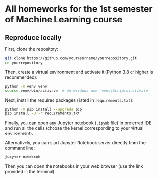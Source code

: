 # All homeworks for the 1st semester of Machine Learning course

## Reproduce locally

First, clone the repository:

```bash
git clone https://github.com/yourusername/yourrepository.git
cd yourrepository
```

Then, create a virtual environment and activate it (Python 3.8 or higher is recommended):

```bash
python -m venv venv
source venv/bin/activate  # On Windows use `venv\Scripts\activate`
```

Next, install the required packages (listed in `requirements.txt`):

```bash
python -m pip install --upgrade pip
pip install -U -r requirements.txt
```

Finally, you can open any Jupyter notebook (`.ipynb` file) in preferred IDE and run all the cells (choose the kernel corresponding to your virtual environment).

Alternatively, you can start Jupyter Notebook server directly from the command line:

```bash
jupyter notebook
```

Then you can open the notebooks in your web browser (use the link provided in the terminal).